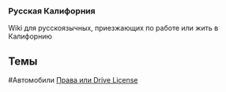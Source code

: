 ### Русская Калифорния
Wiki для русскоязычных, приезжающих по работе или жить в Калифорнию
## Темы
#Автомобили
[Права или Drive License](https://github.com/igorbarinov/rucalifornia/wiki/%D0%90%D0%B2%D1%82%D0%BE%D0%BC%D0%BE%D0%B1%D0%B8%D0%BB%D1%8C%D0%BD%D1%8B%D0%B5-%D0%BF%D1%80%D0%B0%D0%B2%D0%B0)

